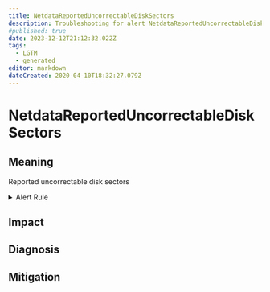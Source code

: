 ```yaml
---
title: NetdataReportedUncorrectableDiskSectors
description: Troubleshooting for alert NetdataReportedUncorrectableDiskSectors
#published: true
date: 2023-12-12T21:12:32.022Z
tags: 
  - LGTM
  - generated
editor: markdown
dateCreated: 2020-04-10T18:32:27.079Z
---
```


# NetdataReportedUncorrectableDiskSectors

## Meaning
[//]: # "Short paragraph that explains what the alert means"
Reported uncorrectable disk sectors

<details>
  <summary>Alert Rule</summary>

{{% rule "netdata/netdata-internal.yml" "NetdataReportedUncorrectableDiskSectors" %}}

{{% comment %}}

```yaml
alert: NetdataReportedUncorrectableDiskSectors
expr: increase(netdata_smartd_log_offline_uncorrectable_sector_count_sectors_average[2m]) > 0
for: 0m
labels:
    severity: warning
annotations:
    summary: Netdata reported uncorrectable disk sectors (instance {{ $labels.instance }})
    description: |-
        Reported uncorrectable disk sectors
          VALUE = {{ $value }}
          LABELS = {{ $labels }}
    runbook: https://github.com/srerun/prometheus-alerts/blob/main/content/runbooks/netdata-internal/NetdataReportedUncorrectableDiskSectors.md

```

{{% /comment %}}

</details>


## Impact
[//]: # "What could / will happen if the alert is not addressed"



## Diagnosis
[//]: # "Steps to take to identify the cause of the problem"



## Mitigation
[//]: # "The steps necessary to resolve the alert"
